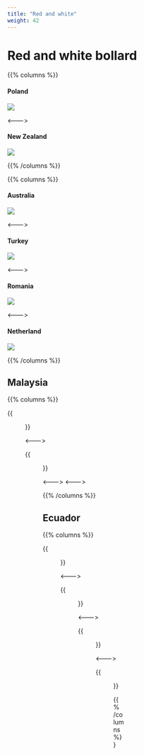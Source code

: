 ```yaml
---
title: "Red and white"
weight: 42
---
```


# Red and white bollard

{{% columns %}}

#### Poland

<img src="bollard-pl.png" loading="lazy" />

<--->

#### New Zealand

<img src="bollard-nz.png" loading="lazy" />

{{% /columns %}}

{{% columns %}}

#### Australia

<img src="bollard-au.png" class="img-sm" loading="lazy" />

<--->

#### Turkey

<img src="bollard-tr.png" class="img-sm" loading="lazy" />

<--->

#### Romania

<img src="bollard-ro.png" class="img-sm" loading="lazy" />

<--->

#### Netherland

<img src="bollard-nl.png" class="img-sm" loading="lazy" />

{{% /columns %}}


## Malaysia

{{% columns %}}

{{<figure src="bollard-my.png" caption="" class="img-sm" loading="lazy" >}}

<--->

{{<figure src="bollard-my-2.png" caption="" class="img-sm" loading="lazy" >}}

<--->
<--->

{{% /columns %}}

## Ecuador

{{% columns %}}

{{<figure src="bollard-ec.png" caption="" class="img-sm" loading="lazy" >}}

<--->

{{<figure src="bollard-ec-2.png" caption="" class="img-sm" loading="lazy" >}}

<--->

{{<figure src="bollard-ec-3.png" caption="" class="img-sm" loading="lazy" >}}

<--->

{{<figure src="bollard-ec-4.png" caption="" class="img-sm" loading="lazy" >}}

{{% /columns %}}
